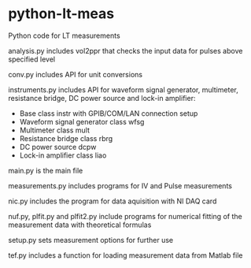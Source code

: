 # python-lt-meas
Python code for LT measurements

analysis.py includes vol2ppr that checks the input data for pulses above specified level

conv.py includes API for unit conversions

instruments.py includes API for waveform signal generator, multimeter, resistance bridge, DC power source and lock-in amplifier:
  - Base class instr with GPIB/COM/LAN connection setup 
  - Waveform signal generator class wfsg
  - Multimeter class mult
  - Resistance bridge class rbrg
  - DC power source dcpw
  - Lock-in amplifier class liao
  
main.py is the main file

measurements.py includes programs for IV and Pulse measurements

nic.py includes the program for data aquisition with NI DAQ card

nuf.py, plfit.py and plfit2.py include programs for numerical fitting of the measurement data with theoretical formulas

setup.py sets measurement options for further use 

tef.py includes a function for loading measurement data from Matlab file
